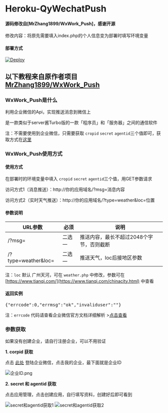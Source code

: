 # Heroku-QyWechatPush

#### 源码修改自[MrZhang1899/WxWork_Push]，感谢开源

修改内容：将原先需要填入index.php的个人信息变为部署时填写环境变量

#### 部署方式

[![Deploy](https://www.herokucdn.com/deploy/button.png)](https://dashboard.heroku.com/new?template=https://github.com/requireCool/Heroku-QyWechatPush)

## 以下教程来自原作者项目[MrZhang1899/WxWork_Push](https://github.com/MrZhang1899/WxWork_Push)

### WxWork_Push是什么

利用企业微信的Api，实现推送消息到微信上

是一款类似于server酱Turbo版的一款「程序员」和「服务器」之间的通信软件

注：不需要使用到企业微信，只需要获取 `cropid` `secret` `agentid`三个值即可，获取方式在[这里](https://github.com/requireCool/Heroku-QyWechatPush#%E5%8F%82%E6%95%B0%E8%8E%B7%E5%8F%96)

### WxWork_Push使用方式

#### 使用方式

在部署时的环境变量中填入 `cropid` `secret` `agentid`三个值，用GET参数请求

访问方式1（消息推送）：http://你的应用域名/?msg=消息内容

访问方式2（实时天气推送）：http://你的应用域名/?type=weather&loc=位置


#### 参数说明

| URL参数| 必须| 说明 |
| ------------ | ------------ | ------------ |
| /?msg= | 二选一 | 推送内容，最长不超过2048个字节，否则截断 |
| /?type=weather&loc= | 二选一 | 推送天气，loc后接地区参数 |

注：`loc` 默认 广州天河，可在 `weather.php` 中修改，参数可在 [https://www.tianqi.com/](https://www.tianqi.com/chinacity.html) 中查看


#### 返回实例
<pre>
{"errcode":0,"errmsg":"ok","invaliduser":""}
</pre>

注：`errcode` 代码请查看企业微信官方文档详细解析 >[点击查看](https://work.weixin.qq.com/api/doc/90000/90139/90313)


### 参数获取
如果没有创建企业，请自行注册企业，可以不用验证

**1. corpid 获取**

点击 [此处](https://work.weixin.qq.com/wework_admin/frame#profile) 登陆企业微信，点击我的企业，最下面就是企业ID

![企业ID.png](https://i.loli.net/2021/02/22/kmAyYGjxZe2C5pM.png)

**2. secret 和 agentid 获取**

点击应用管理，点击创建应用，自行填写资料，创建好后即可看到

![secret和agentid获取1](https://i.loli.net/2021/02/22/ZRutYNels41IFDU.png)
![secret和agentid获取2](https://i.loli.net/2021/02/22/arqSobE7kxNDwYX.png)
